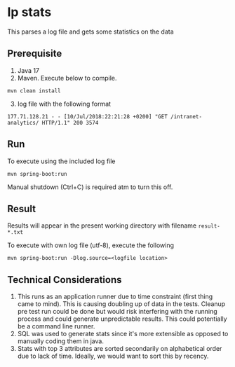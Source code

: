 # Ip stats
This parses a log file and gets some statistics on the data

## Prerequisite
1. Java 17
2. Maven. Execute below to compile.
```shell
mvn clean install
```
3. log file with the following format
```shell
177.71.128.21 - - [10/Jul/2018:22:21:28 +0200] "GET /intranet-analytics/ HTTP/1.1" 200 3574
```

## Run
To execute using the included log file
```shell
mvn spring-boot:run
```
Manual shutdown (Ctrl+C) is required atm to turn this off.

## Result
Results will appear in the present working directory with filename `result-*.txt`


To execute with own log file (utf-8), execute the following
```shell
mvn spring-boot:run -Dlog.source=<logfile location>
```

## Technical Considerations
1. This runs as an application runner due to time constraint (first thing came to mind). This is causing doubling up of data in the tests. Cleanup pre test run could be done but would risk interfering with the running process and could generate unpredictable results. This could potentially be a command line runner.
2. SQL was used to generate stats since it's more extensible as opposed to manually coding them in java.
3. Stats with top 3 attributes are sorted secondarily on alphabetical order due to lack of time. Ideally, we would want to sort this by recency.
